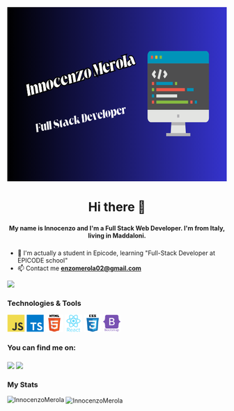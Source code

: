 

<!--
**InnocenzoMerola/InnocenzoMerola** is a ✨ _special_ ✨ repository because its `README.md` (this file) appears on your GitHub profile.

Here are some ideas to get you started:

- 🔭 I’m currently working on ...
- 🌱 I’m currently learning ...
- 👯 I’m looking to collaborate on ...
- 🤔 I’m looking for help with ...
- 💬 Ask me about ...
- 📫 How to reach me: ...
- 😄 Pronouns: ...
- ⚡ Fun fact: ...
-->
<div align="center">
  <img height="400" width="100%" src="/assets/Black Blue Pink Technology Geometric Desktop Wallpaper.png"  />
</div>

###
### <h1 align="center">Hi there 👋</h1>
###

<h4 align="center">My name is Innocenzo and I'm a Full Stack Web Developer. I'm from Italy, living in Maddaloni.</h4>

###

- 🌱 I'm actually a student in Epicode, learning "Full-Stack Developer at EPICODE school"
- 📫 Contact me **enzomerola02@gmail.com**

<div> <a href = "mailto:enzomerola02@gmail.com"><img src="https://img.shields.io/badge/-Gmail-%23333?style=for-the-badge&logo=gmail&logoColor=white" target="_blank"></a>
</div>

<h3 align="left">Technologies & Tools</h3>

  <p align="left">
<img src="https://raw.githubusercontent.com/teamedwardforever/Readme-Generator/71f25dd8b98329b168142a6b782a107b75eab178/svg/Skills/Languages/javascript-original.svg" alt="Javascript" width="40" height="40"/>
<img src="https://raw.githubusercontent.com/teamedwardforever/Readme-Generator/71f25dd8b98329b168142a6b782a107b75eab178/svg/Skills/Languages/typescript-original.svg" alt="Typescript" width="40" height="40"/>
<img src="https://raw.githubusercontent.com/teamedwardforever/Readme-Generator/71f25dd8b98329b168142a6b782a107b75eab178/svg/Skills/Frontend/html5-original-wordmark.svg" alt="HTML" width="40" height="40"/>
<img src="https://raw.githubusercontent.com/teamedwardforever/Readme-Generator/71f25dd8b98329b168142a6b782a107b75eab178/svg/Skills/Frontend/react-original-wordmark.svg" alt="React" width="40" height="40"/>
<img src="https://raw.githubusercontent.com/teamedwardforever/Readme-Generator/71f25dd8b98329b168142a6b782a107b75eab178/svg/Skills/Frontend/css3-original-wordmark.svg" alt="Css" width="40" height="40"/>
<img src="https://raw.githubusercontent.com/teamedwardforever/Readme-Generator/71f25dd8b98329b168142a6b782a107b75eab178/svg/Skills/Frontend/bootstrap-plain-wordmark.svg" alt="Bootstrap" width="40" height="40"/>
</p>


<h3 align="left">You can find me on:</h3>

###

<div> <a href="https://www.linkedin.com/in/Innocenzo Merola" target="_blank"><img src="https://img.shields.io/badge/LinkedIn-0077B5?style=for-the-badge&logo=linkedin&logoColor=white" target="_blank"></a>
<a href="https://github.com/InnocenzoMerola" target="_blank"><img src="https://img.shields.io/badge/GitHub-100000?style=for-the-badge&logo=github&logoColor=white" target="_blank"></a>
</div>


###

<h3>My Stats</h3>

<img align="left" height="180em" src="https://github-readme-stats.vercel.app/api/top-langs/?username=InnocenzoMerola&layout=compact&theme=tokyonight" alt=InnocenzoMerola />

<p>&nbsp;<img align="center" height="180em" src="https://github-readme-stats.vercel.app/api?username=InnocenzoMerola&show_icons=true&locale=en&theme=tokyonight" alt="InnocenzoMerola" /></p>
